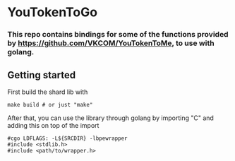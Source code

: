 # YouTokenToGo

### This repo contains bindings for some of the functions provided by https://github.com/VKCOM/YouTokenToMe, to use with golang.

## Getting started

First build the shard lib with
```
make build # or just "make"
```

After that, you can use the library through golang by importing "C" and adding this on top of the import
```
#cgo LDFLAGS: -L${SRCDIR} -lbpewrapper
#include <stdlib.h>
#include <path/to/wrapper.h>
```
